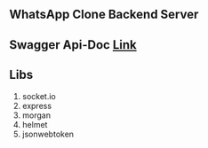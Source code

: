 ## WhatsApp Clone Backend Server

## Swagger Api-Doc [Link](http://localhost:3000/api-docs/#/)

## Libs

1. socket.io
2. express
3. morgan
4. helmet
5. jsonwebtoken
